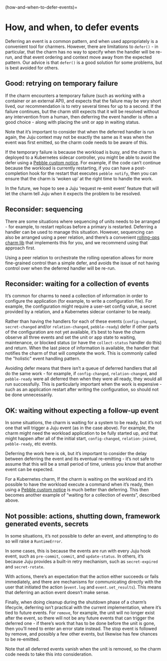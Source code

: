 (how-and-when-to-defer-events)=
# How, and when, to defer events

Deferring an event is a common pattern, and when used appropriately is a convenient tool for charmers. However, there are limitations to `defer()` - in particular, that the charm has no way to specify when the handler will be re-run, and that event ordering and context move away from the expected pattern. Our advice is that `defer()` is a good solution for some problems, but is best avoided for others.

## Good: retrying on temporary failure

If the charm encounters a temporary failure (such as working with a container or an external API), and expects that the failure may be very short lived, our recommendation is to retry several times for up to a second. If the failure continues, but the charm still expects that it will be resolved without any intervention from a human, then deferring the event handler is often a good choice - along with placing the unit or app in waiting status.

Note that it’s important to consider that when the deferred handler is run again, the Juju context may not be exactly the same as it was when the event was first emitted, so the charm code needs to be aware of this.

If the temporary failure is because the workload is busy, and the charm is deployed to a Kubernetes sidecar controller, you might be able to avoid the defer using a [Pebble custom notice](https://juju.is/docs/sdk/interact-with-pebble#heading--use-custom-notices-from-the-workload-container). For example, if the code can’t continue because the workload is currently restarting, if you can have a post-completion hook for the restart that executes `pebble notify`, then you can ensure that the charm is ‘woken up’ at the right time to handle the work.

In the future, we hope to see a Juju ‘request re-emit event’ feature that will let the charm tell Juju when it expects the problem to be resolved.

## Reconsider: sequencing

There are some situations where sequencing of units needs to be arranged - for example, to restart replicas before a primary is restarted. Deferring a handler can be used to manage this situation. However, sequencing can also be arranged using a peer relation, and there’s a convenient [rolling-ops charm lib](https://github.com/canonical/charm-rolling-ops) that implements this for you, and we recommend using that approach first.

Using a peer relation to orchestrate the rolling operation allows for more fine-grained control than a simple defer, and avoids the issue of not having control over when the deferred handler will be re-run.

## Reconsider: waiting for a collection of events

It’s common for charms to need a collection of information in order to configure the application (for example, to write a configuration file). For example, the configuration might require a user-set config value, a secret provided by a relation, and a Kubernetes sidecar container to be ready.

Rather than having the handlers for each of these events (`config-changed`, `secret-changed` and/or `relation-changed`, `pebble-ready`) defer if other parts of the configuration are not yet available, it’s best to have the charm observe all three events and set the unit or app state to waiting, maintenance, or blocked status (or have the `collect-status` handler do this) and return. When the last piece of information is available, the handler that notifies the charm of that will complete the work. This is commonly called the "holistic" event handling pattern.

Avoiding defer means that there isn’t a queue of deferred handlers that all do the same work - for example, if `config-changed`, `relation-changed`, and `pebble-ready` were all deferred then when they were all ready, they would all run successfully. This is particularly important when the work is expensive - such as an application restart after writing the configuration, so should not be done unnecessarily.

## OK: waiting without expecting a follow-up event

In some situations, the charm is waiting for a system to be ready, but it’s not one that will trigger a Juju event (as in the case above). For example, the charm might need the workload application to be fully started up, and that might happen after all of the initial start, `config-changed`, `relation-joined`, `pebble-ready`, etc events.

Deferring the work here is ok, but it’s important to consider the delay between deferring the event and its eventual re-emitting - it’s not safe to assume that this will be a small period of time, unless you know that another event can be expected.

For a Kubernetes charm, If the charm is waiting on the workload and it’s possible to have the workload execute a command when it’s ready, then using a [Pebble custom notice](https://juju.is/docs/sdk/interact-with-pebble#heading--use-custom-notices-from-the-workload-container) is much better than deferring. This then becomes another example of “waiting for a collection of events”, described above.

## Not possible: actions, shutting down, framework generated events, secrets

In some situations, it’s not possible to defer an event, and attempting to do so will raise a `RuntimeError`.

In some cases, this is because the events are run with every Juju hook event, such as `pre-commit`, `commit`, and `update-status`. In others, it’s because Juju provides a built-in retry mechanism, such as `secret-expired` and `secret-rotate`.

With actions, there’s an expectation that the action either succeeds or fails immediately, and there are mechanisms for communicating directly with the user that initiated the action (`event.log` and `event.set_results`). This means that deferring an action event doesn’t make sense.

Finally, when doing cleanup during the shutdown phase of a charm’s lifecycle, deferring isn’t practical with the current implementation, where it’s tied to future events. For `remove`, for example, the unit will no longer exist after the event, so there will not be any future events that can trigger the deferred one - if there’s work that has to be done before the unit is gone, then you’ll need to enter an error state instead. The stop event is followed by remove, and possibly a few other events, but likewise has few chances to be re-emitted.

Note that all deferred events vanish when the unit is removed, so the charm code needs to take this into consideration.
